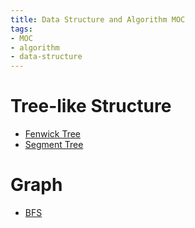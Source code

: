 ```yaml
---
title: Data Structure and Algorithm MOC
tags:
- MOC
- algorithm
- data-structure
---
```


# Tree-like Structure

* [Fenwick Tree](computer_sci/data_structure_and_algorithm/tree/fenwick_tree.md)
* [Segment Tree](computer_sci/data_structure_and_algorithm/tree/segment_tree.md)

# Graph

* [BFS](computer_sci/data_structure_and_algorithm/graph/BFS.md)